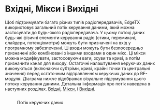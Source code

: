 # Вхідні, Мікси і Вихідні

Щоб підтримувати багато різних типів радіопередавачів, EdgeTX використовує загальний потік керування даними, який можна застосувати до будь-якого радіопередавача. У цьому потоці даних будь-які фізичні елементи керування радіо (стики, перемикачі, слайдери, потенціометри) можуть бути призначені на вхід у програмному забезпеченні. Ці входи можуть бути безпосередньо призначені або комбіновані з іншими входами в один мікс. Ці мікси можна модифікувати, застосовуючи ваги, зсуви та криві, а потім призначити канал для виходу. Остаточні налаштування керуючих даних виконуються (включаючи субтріми, криві, крайні точки та центральні значення) перед остаточним відправленням керуючих даних до RF-модуля. Діаграма нижче відображає візуальне підсумування цього потоку керування даними. Детальна інформація про потік наведена в наступних розділах. [Вхідні](inputs.md), [Мікси](mixes.md), і [Вихідні](../../user-inteface.md).

<figure><img src="../../../.gitbook/assets/inputflow.jpg" alt=""><figcaption><p>Потік керуючих даних</p></figcaption></figure>
